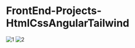 # FrontEnd-Projects-HtmlCssAngularTailwind
![1](https://user-images.githubusercontent.com/76205004/206911845-f671894a-f246-41af-9c02-a3c20364e635.png)
![2](https://user-images.githubusercontent.com/76205004/206911848-71e87c95-39ce-4191-978a-864ed10ff10c.png)
